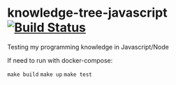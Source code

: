 # knowledge-tree-javascript [![Build Status](https://travis-ci.com/guilhermesiani/knowledge-tree-javascript.svg?branch=master)](https://travis-ci.com/guilhermesiani/knowledge-tree-javascript)

Testing my programming knowledge in Javascript/Node

If need to run with docker-compose:

```make build```
```make up```
```make test```